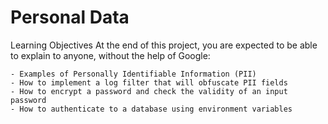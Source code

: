 # Personal Data

Learning Objectives
At the end of this project, you are expected to be able to explain to anyone, without the help of Google:

    - Examples of Personally Identifiable Information (PII)
    - How to implement a log filter that will obfuscate PII fields
    - How to encrypt a password and check the validity of an input password
    - How to authenticate to a database using environment variables

